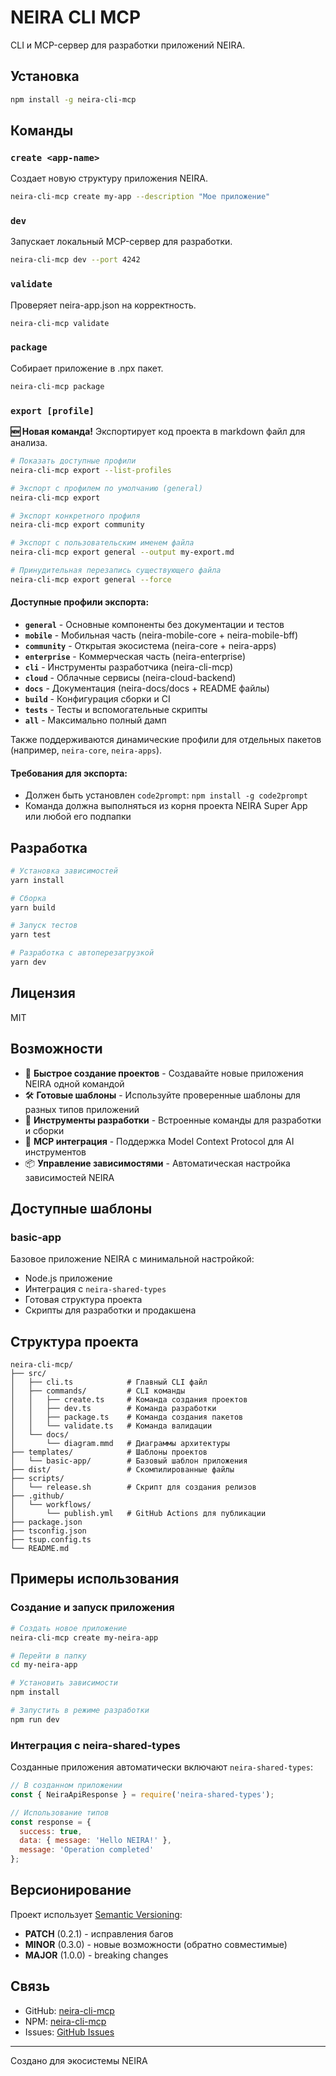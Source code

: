 # NEIRA CLI MCP

CLI и MCP-сервер для разработки приложений NEIRA.

## Установка

```bash
npm install -g neira-cli-mcp
```

## Команды

### `create <app-name>`
Создает новую структуру приложения NEIRA.

```bash
neira-cli-mcp create my-app --description "Мое приложение"
```

### `dev`
Запускает локальный MCP-сервер для разработки.

```bash
neira-cli-mcp dev --port 4242
```

### `validate`
Проверяет neira-app.json на корректность.

```bash
neira-cli-mcp validate
```

### `package`
Собирает приложение в .npx пакет.

```bash
neira-cli-mcp package
```

### `export [profile]`
**🆕 Новая команда!** Экспортирует код проекта в markdown файл для анализа.

```bash
# Показать доступные профили
neira-cli-mcp export --list-profiles

# Экспорт с профилем по умолчанию (general)
neira-cli-mcp export

# Экспорт конкретного профиля
neira-cli-mcp export community

# Экспорт с пользовательским именем файла
neira-cli-mcp export general --output my-export.md

# Принудительная перезапись существующего файла
neira-cli-mcp export general --force
```

#### Доступные профили экспорта:

- **`general`** - Основные компоненты без документации и тестов
- **`mobile`** - Мобильная часть (neira-mobile-core + neira-mobile-bff)
- **`community`** - Открытая экосистема (neira-core + neira-apps)
- **`enterprise`** - Коммерческая часть (neira-enterprise)
- **`cli`** - Инструменты разработчика (neira-cli-mcp)
- **`cloud`** - Облачные сервисы (neira-cloud-backend)
- **`docs`** - Документация (neira-docs/docs + README файлы)
- **`build`** - Конфигурация сборки и CI
- **`tests`** - Тесты и вспомогательные скрипты
- **`all`** - Максимально полный дамп

Также поддерживаются динамические профили для отдельных пакетов (например, `neira-core`, `neira-apps`).

#### Требования для экспорта:
- Должен быть установлен `code2prompt`: `npm install -g code2prompt`
- Команда должна выполняться из корня проекта NEIRA Super App или любой его подпапки

## Разработка

```bash
# Установка зависимостей
yarn install

# Сборка
yarn build

# Запуск тестов
yarn test

# Разработка с автоперезагрузкой
yarn dev
```

## Лицензия

MIT

## Возможности

- 🚀 **Быстрое создание проектов** - Создавайте новые приложения NEIRA одной командой
- 🛠️ **Готовые шаблоны** - Используйте проверенные шаблоны для разных типов приложений
- 🔧 **Инструменты разработки** - Встроенные команды для разработки и сборки
- 🤖 **MCP интеграция** - Поддержка Model Context Protocol для AI инструментов
- 📦 **Управление зависимостями** - Автоматическая настройка зависимостей NEIRA

## Доступные шаблоны

### basic-app
Базовое приложение NEIRA с минимальной настройкой:
- Node.js приложение
- Интеграция с `neira-shared-types`
- Готовая структура проекта
- Скрипты для разработки и продакшена

## Структура проекта

```
neira-cli-mcp/
├── src/
│   ├── cli.ts            # Главный CLI файл
│   ├── commands/         # CLI команды
│   │   ├── create.ts     # Команда создания проектов
│   │   ├── dev.ts        # Команда разработки
│   │   ├── package.ts    # Команда создания пакетов
│   │   └── validate.ts   # Команда валидации
│   └── docs/
│       └── diagram.mmd   # Диаграммы архитектуры
├── templates/            # Шаблоны проектов
│   └── basic-app/        # Базовый шаблон приложения
├── dist/                 # Скомпилированные файлы
├── scripts/
│   └── release.sh        # Скрипт для создания релизов
├── .github/
│   └── workflows/
│       └── publish.yml   # GitHub Actions для публикации
├── package.json
├── tsconfig.json
├── tsup.config.ts
└── README.md
```

## Примеры использования

### Создание и запуск приложения

```bash
# Создать новое приложение
neira-cli-mcp create my-neira-app

# Перейти в папку
cd my-neira-app

# Установить зависимости
npm install

# Запустить в режиме разработки
npm run dev
```

### Интеграция с neira-shared-types

Созданные приложения автоматически включают `neira-shared-types`:

```javascript
// В созданном приложении
const { NeiraApiResponse } = require('neira-shared-types');

// Использование типов
const response = {
  success: true,
  data: { message: 'Hello NEIRA!' },
  message: 'Operation completed'
};
```

## Версионирование

Проект использует [Semantic Versioning](https://semver.org/):

- **PATCH** (0.2.1) - исправления багов
- **MINOR** (0.3.0) - новые возможности (обратно совместимые)
- **MAJOR** (1.0.0) - breaking changes

## Связь

- GitHub: [neira-cli-mcp](https://github.com/KonstantinRogozhkin/neira-cli-mcp)
- NPM: [neira-cli-mcp](https://www.npmjs.com/package/neira-cli-mcp)
- Issues: [GitHub Issues](https://github.com/KonstantinRogozhkin/neira-cli-mcp/issues)

---

Создано для экосистемы NEIRA